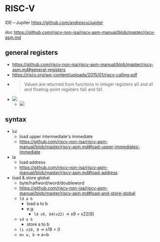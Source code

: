 # RISC-V

IDE－Jupiter
https://github.com/andrescv/Jupiter

doc
https://github.com/riscv-non-isa/riscv-asm-manual/blob/master/riscv-asm.md


## general registers
- https://github.com/riscv-non-isa/riscv-asm-manual/blob/master/riscv-asm.md#general-registers
- https://riscv.org/wp-content/uploads/2015/01/riscv-calling.pdf
- > Values are returned from functions in integer registers a0 and a1 and floating-point registers fa0 and fa1.
- ![](https://i.imgur.com/xpNQn5r.png)
	- ![](https://i.imgur.com/0clQgx7.png)

## syntax
- lui
	- load upper intermediate's immediate
	- https://github.com/riscv-non-isa/riscv-asm-manual/blob/master/riscv-asm.md#load-upper-immediates-immediate
- la
	- load address
	- https://github.com/riscv-non-isa/riscv-asm-manual/blob/master/riscv-asm.md#load-address
- load & store global
	- byte/halfword/word/doubleword
	- https://github.com/riscv-non-isa/riscv-asm-manual/blob/master/riscv-asm.md#load-and-store-global
	- `ld a b`
		- load a to b
		- e.g. 
			- `ld x9, 64(x22)` → x9 = x22[8]
	- `sd a b`
		- store a to b
	- `li x19, 0` → x19 = 0
	- `mv a, b` → a=b